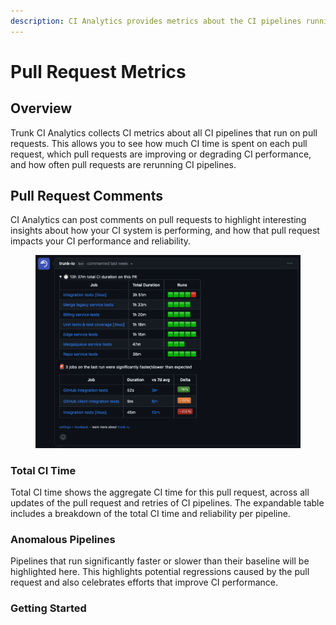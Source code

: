 ```yaml
---
description: CI Analytics provides metrics about the CI pipelines running on Pull Requests
---
```


# Pull Request Metrics

## Overview

Trunk CI Analytics collects CI metrics about all CI pipelines that run on pull requests. This allows you to see how much CI time is spent on each pull request, which pull requests are improving or degrading CI performance, and how often pull requests are rerunning CI pipelines.

## Pull Request Comments

CI Analytics can post comments on pull requests to highlight interesting insights about how your CI system is performing, and how that pull request impacts your CI performance and reliability.

<figure><img src="./Screenshot 2023-08-29 at 11.54.07 PM.png" alt=""><figcaption></figcaption></figure>

### Total CI Time

Total CI time shows the aggregate CI time for this pull request, across all updates of the pull request and retries of CI pipelines. The expandable table includes a breakdown of the total CI time and reliability per pipeline.

### Anomalous Pipelines

Pipelines that run significantly faster or slower than their baseline will be highlighted here. This highlights potential regressions caused by the pull request and also celebrates efforts that improve CI performance.

### Getting Started
